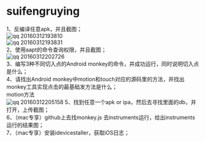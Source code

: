 # suifengruying
1、反编译任意apk，并且截图；<br>
![qq 20160312193810](https://cloud.githubusercontent.com/assets/17422233/13722739/2c6c45e0-e88a-11e5-8e18-e42bc534db69.png)<br>
![qq 20160312193831](https://cloud.githubusercontent.com/assets/17422233/13722740/2ca072b6-e88a-11e5-8444-307d016c7350.png)<br>
2、使用aapt的命令查询权限，并且截图；<br>
![qq 20160312202726](https://cloud.githubusercontent.com/assets/17422233/13722940/ba6cb22a-e890-11e5-96b0-d813f3a43fbe.png)<br>
3、编写3种不同切入点的Android monkey的命令，并成功运行，同时说明切入点是什么；<br>
4、请找出Android monkey中motion和touch对应的源码里的方法，并找出monkey工具实现点击的最基础发方法是什么；<br>
motion方法<br>
![qq 20160312205158](https://cloud.githubusercontent.com/assets/17422233/13723064/24115c96-e894-11e5-851e-06197c9f39d8.png)
5、找到任意一个apk or ipa，然后去寻找里面的db，并打开，上传截图；<br>
6、（mac专享）github上去找monkey.js 去instruments运行，给出instruments运行的结果图；<br>
7、（mac专享）安装idevicestaller，获取iOS日志；<br>
